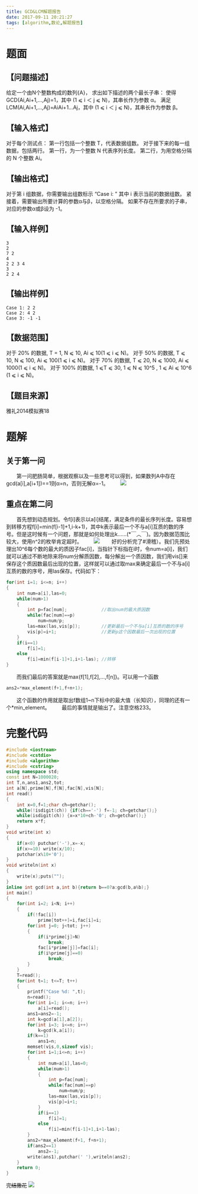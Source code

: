 ```yaml
---
title: GCD&LCM解题报告
date: 2017-09-11 20:21:27
tags: [algorithm,数论,解题报告]
---
```

# 题面

## 【问题描述】
给定一个由N个整数构成的数列{A}，
求出如下描述的两个最长子串：
使得GCD(Ai,Ai+1,…,Aj)=1，其中 (1 ⩽ i ＜ j ⩽ N)，其串长作为参数 α。
满足LCM(Ai,Ai+1,…,Aj)=AiAi+1…Aj，其中 (1 ⩽ i ＜ j ⩽ N)，其串长作为参数 β。
<!--more-->
## 【输入格式】
对于每个测试点：
第一行包括一个整数 T，代表数据组数。
对于接下来的每一组数据，包括两行。
第一行，为一个整数 N 代表序列长度。
第二行，为用空格分隔的 N 个整数 Ai。

## 【输出格式】
对于第 i 组数据，你需要输出组数标示 “Case i: ” 其中 i 表示当前的数据组数。
紧接着，需要输出所要计算的参数α与β，以空格分隔。
如果不存在所要求的子串，对应的参数α或β设为 -1。

## 【输入样例】
```
3
2
7 2
4
2 2 3 4
3
2 2 4
```

## 【输出样例】
```
Case 1: 2 2
Case 2: 4 2
Case 3: -1 -1
```

## 【数据范围】
对于 20% 的数据, T = 1, N ⩽ 10, Ai ⩽ 10(1 ⩽ i ⩽ N)。
对于 50% 的数据, T ⩽ 10, N ⩽ 100, Ai ⩽ 100(1 ⩽ i ⩽ N)。
对于 70% 的数据, T ⩽ 20, N ⩽ 1000, Ai ⩽ 1000(1 ⩽ i ⩽ N)。
对于 100% 的数据, 1 ⩽T ⩽ 30, 1 ⩽ N ⩽ 10^5 , 1 ⩽ Ai ⩽ 10^6 (1 ⩽ i ⩽ N)。

## 【题目来源】
雅礼2014模拟赛18

# 题解
## 关于第一问
　　第一问肥肠简单，根据观察以及一些思考可以得到，如果数列A中存在gcd(a[i],a[i+1])==1则α=n，否则无解α=-1。
　　![](1.jpg)
## 重点在第二问
　　首先想到动态规划。令f[i]表示以a[i]结尾，满足条件的最长序列长度。容易想到转移方程f[i]=min(f[i-1]+1,i-k+1)，其中k表示最后一个不与a[i]互质的数的序号。但是这时候有一个问题，那就是如何处理出k……(*￣︿￣)。因为数据范围比较大，使用n^2的枚举肯定超时。
　　![](2.jpg)
　　好的分析完了#滑稽）。我们先预处理出10^6每个数的最大的质因子fac[i]，当指针下标指在i时，令num=a[i]，我们就可以通过不断地除来将num分解质因数，每分解出一个质因数，我们用vis[]来保存这个质因数最后出现的位置，这样就可以通过取max来确定最后一个不与a[i]互质的数的序号，用las保存。代码如下：
```cpp
for(int i=1; i<=n; i++)
{
	int num=a[i],las=0;
	while(num>1)
	{
		int p=fac[num];             //取出num的最大质因数
		while(fac[num]==p)
			num=num/p;
		las=max(las,vis[p]);        //更新最后一个不与a[i]互质的数的序号
		vis[p]=i+1;                 //更新p这个因数最后一次出现的位置
	}
	if(i==1)
		f[i]=1;
	else
		f[i]=min(f[i-1]+1,i+1-las); //转移
}
```
　　而我们最后的答案就是max{f[1],f[2],…,f[n]}。可以用一个函数
```cpp
ans2=*max_element(f+1,f+n+1);
```
　　这个函数的作用就是取出f数组1~n下标中的最大值（长知识），同理的还有一个*min_element。
　　最后的事情就是输出了。注意空格233。
# 完整代码
```cpp
#include <iostream>
#include <cstdio>
#include <algorithm>
#include <cstring>
using namespace std;
const int N=1000020;
int T,n,ans1,ans2,tot;
int a[N],prime[N],f[N],fac[N],vis[N];
int read()
{
	int x=0,f=1;char ch=getchar();
	while(!isdigit(ch)) {if(ch=='-') f=-1; ch=getchar();}
	while(isdigit(ch)) {x=x*10+ch-'0'; ch=getchar();}
	return x*f;
}
void write(int x)
{
	if(x<0) putchar('-'),x=-x;
	if(x>=10) write(x/10);
	putchar(x%10+'0');
}
void writeln(int x)
{
	write(x);puts("");
}
inline int gcd(int a,int b){return b==0?a:gcd(b,a%b);}
int main()
{
	for(int i=2; i<N; i++)
	{
		if(!fac[i])
			prime[tot++]=i,fac[i]=i;
		for(int j=0; j<tot; j++)
		{
			if(i*prime[j]>N)
				break;
			fac[i*prime[j]]=fac[i];
			if(i%prime[j]==0)
		  		break;
	  	}
	}
	T=read();
	for(int t=1; t<=T; t++)
	{
		printf("Case %d: ",t);
		n=read();
		for(int i=1; i<=n; i++)
			a[i]=read();
		ans1=ans2=-1;
		int k=gcd(a[1],a[2]);
		for(int i=3; i<=n; i++)
			k=gcd(k,a[i]);
		if(k==1)
			ans1=n;
		memset(vis,0,sizeof vis);
		for(int i=1;i<=n; i++)
		{
			int num=a[i],las=0;
			while(num>1)
			{
				int p=fac[num];
				while(fac[num]==p)
					num=num/p;
				las=max(las,vis[p]);
				vis[p]=i+1;
			}
			if(i==1)
				f[i]=1;
			else
				f[i]=min(f[i-1]+1,i+1-las);
		}
		ans2=*max_element(f+1, f+n+1);
		if(ans2==1)
			ans2=-1;
		write(ans1),putchar(' '),writeln(ans2);
	}
	return 0;
}
```
~~完结撒花~~
![](3.gif)
